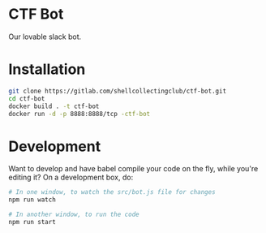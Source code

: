 CTF Bot
==========

Our lovable slack bot.


Installation
============

```bash
git clone https://gitlab.com/shellcollectingclub/ctf-bot.git
cd ctf-bot
docker build . -t ctf-bot
docker run -d -p 8888:8888/tcp -ctf-bot
```

Development
===========

Want to develop and have babel compile your code on the fly, while you're editing it? On a development box, do:

```bash
# In one window, to watch the src/bot.js file for changes
npm run watch

# In another window, to run the code
npm run start
```
